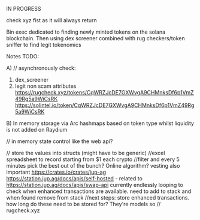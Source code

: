 
IN PROGRESS

check xyz fist as it will always return

Bin exec dedicated to finding newly minted tokens on the solana blockchain. Then using dex screener combined with rug checkers/token sniffer to find legit tokenomics


Notes
TODO:

A) // asynchronously check:
1) dex_screener  
2) legit non scam attributes 
https://rugcheck.xyz/tokens/CqWRZJcDE7GXWvgA9CHMnksDf6p1VmZ49Rg5a9WiCsRK
https://solintel.io/token/CqWRZJcDE7GXWvgA9CHMnksDf6p1VmZ49Rg5a9WiCsRK

B) In memory storage via Arc hashmaps based on token type whilst liquidity is not added on Raydium 













// in memory state control like the web api?

// store the values into structs (might have to be generic)
//excel spreadsheet to record starting from $1 each crypto 
//filter and every 5 minutes pick the best out of the bunch? Online algorithm? vesting also important
https://crates.io/crates/jup-ag
https://station.jup.ag/docs/apis/self-hosted   - related to https://station.jup.ag/docs/apis/swap-api
currently endlessly looping to check when enhanced transactions are available. need to add to stack and when found remove from stack
//next steps:  store enhanced transactions. how long do these need to be stored for? They're models so 
// rugcheck.xyz
